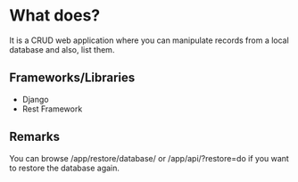 # What does?

It is a CRUD web application where you can manipulate records from a local database and also, list them.

## Frameworks/Libraries

- Django
- Rest Framework

## Remarks

You can browse /app/restore/database/ or /app/api/?restore=do if you want to restore the database again.
